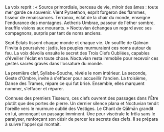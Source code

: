 La voix reprit : « Source primordiale, berceau de vie, miroir des âmes : toute mer garde ce souvenir.
Vient Pyraethon, esprit forgeron des flammes, tisseur de renaissances.
Terranox, éclat de la chair du monde, enseigne l'endurance des montagnes.
Aetheris Umbrae, passeur de l'éther sombre, insuffle visions aux mourants. »
Noctuvian échangea un regard avec ses compagnons, surpris par tant de noms anciens.

Sept Éclats tissent chaque monde et chaque vie.
Un souffle de Qālmān l'invita à poursuivre : jadis, les peuples murmuraient ces noms autour du feu.
La voix dévoila ensuite le secret des Trois Clefs Oubliées, capables d'éveiller l'éclat en toute chose.
Noctuvian resta immobile pour recevoir ces gestes sacrés gravés dans l'ossature du monde.

La première clef, Syllabe-Souche, révèle le nom intérieur.
La seconde, Geste d'Ombre, invite à s'effacer pour accueillir l'ancien.
La troisième, Danse des Trames, répare ce qui fut brisé.
Ensemble, elles marquent nommer, s'effacer et réparer.

Connues des premiers Tisseurs, ces clefs ouvrent des passages dans l'Être plutôt que des portes de pierre.
Un dernier silence plana et Noctuvian tendit l'oreille vers le murmure oublié des Vestiges.
Le Chant de Qālmān grandit en lui, annonçant un passage imminent.
Une peur viscérale le frôla sans le paralyser, renforçant son désir de percer les secrets des clefs.
Il se prépara à suivre l'appel qui montait.
